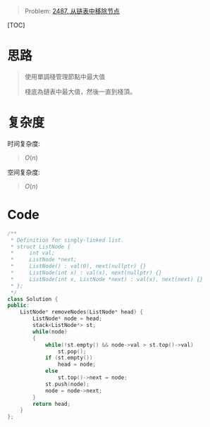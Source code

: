 
> Problem: [2487. 从链表中移除节点](https://leetcode.cn/problems/remove-nodes-from-linked-list/description/)

[TOC]

# 思路

> 使用單調棧管理節點中最大值
>
> 棧底為鏈表中最大值，然後一直到棧頂。

# 复杂度

时间复杂度:
> $O(n)$

空间复杂度:
> $O(n)$

# Code
```C++ []
/**
 * Definition for singly-linked list.
 * struct ListNode {
 *     int val;
 *     ListNode *next;
 *     ListNode() : val(0), next(nullptr) {}
 *     ListNode(int x) : val(x), next(nullptr) {}
 *     ListNode(int x, ListNode *next) : val(x), next(next) {}
 * };
 */
class Solution {
public:
    ListNode* removeNodes(ListNode* head) {
        ListNode* node = head;
        stack<ListNode*> st;
        while(node)
        {
            while(!st.empty() && node->val > st.top()->val)
                st.pop();
            if (st.empty())
                head = node;
            else
                st.top()->next = node;
            st.push(node);
            node = node->next;
        }
        return head;
    }
};
```
  
